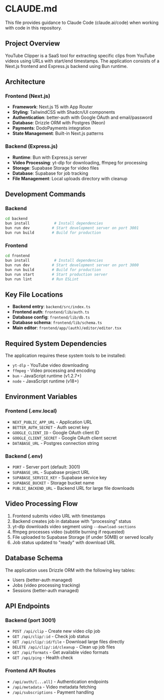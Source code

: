 # CLAUDE.md

This file provides guidance to Claude Code (claude.ai/code) when working with code in this repository.

## Project Overview

YouTube Clipper is a SaaS tool for extracting specific clips from YouTube videos using URLs with start/end timestamps. The application consists of a Next.js frontend and Express.js backend using Bun runtime.

## Architecture

### Frontend (Next.js)

- **Framework**: Next.js 15 with App Router
- **Styling**: TailwindCSS with Shadcn/UI components
- **Authentication**: better-auth with Google OAuth and email/password
- **Database**: Drizzle ORM with Postgres (Neon)
- **Payments**: DodoPayments integration
- **State Management**: Built-in Next.js patterns

### Backend (Express.js)

- **Runtime**: Bun with Express.js server
- **Video Processing**: yt-dlp for downloading, ffmpeg for processing
- **Storage**: Supabase Storage for video files
- **Database**: Supabase for job tracking
- **File Management**: Local uploads directory with cleanup

## Development Commands

### Backend

```bash
cd backend
bun install           # Install dependencies
bun run dev          # Start development server on port 3001
bun run build        # Build for production
```

### Frontend

```bash
cd frontend
bun install           # Install dependencies
bun run dev          # Start development server on port 3000
bun run build        # Build for production
bun run start        # Start production server
bun run lint         # Run ESLint
```

## Key File Locations

- **Backend entry**: `backend/src/index.ts`
- **Frontend auth**: `frontend/lib/auth.ts`
- **Database config**: `frontend/lib/db.ts`
- **Database schema**: `frontend/lib/schema.ts`
- **Main editor**: `frontend/app/(auth)/editor/editor.tsx`

## Required System Dependencies

The application requires these system tools to be installed:

- `yt-dlp` - YouTube video downloading
- `ffmpeg` - Video processing and encoding
- `bun` - JavaScript runtime (v1.2.7+)
- `node` - JavaScript runtime (v18+)

## Environment Variables

### Frontend (.env.local)

- `NEXT_PUBLIC_APP_URL` - Application URL
- `BETTER_AUTH_SECRET` - Auth secret key
- `GOOGLE_CLIENT_ID` - Google OAuth client ID
- `GOOGLE_CLIENT_SECRET` - Google OAuth client secret
- `DATABASE_URL` - Postgres connection string

### Backend (.env)

- `PORT` - Server port (default: 3001)
- `SUPABASE_URL` - Supabase project URL
- `SUPABASE_SERVICE_KEY` - Supabase service key
- `SUPABASE_BUCKET` - Storage bucket name
- `PUBLIC_BACKEND_URL` - Backend URL for large file downloads

## Video Processing Flow

1. Frontend submits video URL with timestamps
2. Backend creates job in database with "processing" status
3. yt-dlp downloads video segment using `--download-sections`
4. ffmpeg processes video (subtitle burning if requested)
5. File uploaded to Supabase Storage (if under 50MB) or served locally
6. Job status updated to "ready" with download URL

## Database Schema

The application uses Drizzle ORM with the following key tables:

- Users (better-auth managed)
- Jobs (video processing tracking)
- Sessions (better-auth managed)

## API Endpoints

### Backend (port 3001)

- `POST /api/clip` - Create new video clip job
- `GET /api/clip/:id` - Check job status
- `GET /api/clip/:id/file` - Download large files directly
- `DELETE /api/clip/:id/cleanup` - Clean up job files
- `GET /api/formats` - Get available video formats
- `GET /api/ping` - Health check

### Frontend API Routes

- `/api/auth/[...all]` - Authentication endpoints
- `/api/metadata` - Video metadata fetching
- `/api/subscriptions` - Payment handling

